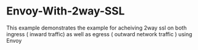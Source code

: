 # Envoy-With-2way-SSL
This example demonstrates the example for acheiving 2way ssl on both ingress ( inward traffic) as well as egress ( outward network traffic ) using Envoy
